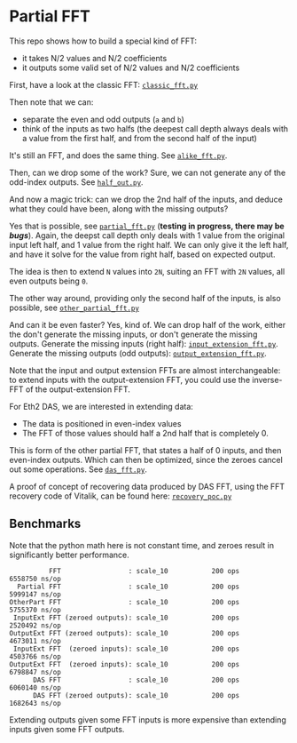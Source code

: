 # Partial FFT

This repo shows how to build a special kind of FFT:
- it takes N/2 values and N/2 coefficients
- it outputs some valid set of N/2 values and N/2 coefficients

First, have a look at the classic FFT: [`classic_fft.py`](classic_fft.py)

Then note that we can:
 - separate the even and odd outputs (`a` and `b`)
 - think of the inputs as two halfs (the deepest call depth always deals with a value from the first half, and from the second half of the input)
 
It's still an FFT, and does the same thing.
See [`alike_fft.py`](alike_fft.py).

Then, can we drop some of the work? Sure,
we can not generate any of the odd-index outputs.
See [`half_out.py`](half_out_fft.py).

And now a magic trick: can we drop the 2nd half of the inputs,
 and deduce what they could have been, along with the missing outputs?

Yes that is possible, see [`partial_fft.py`](partial_fft.py) (**testing in progress, there may be _bugs_**).
Again, the deepst call depth only deals with 1 value from the original input left half, and 1 value from the right half.
We can only give it the left half, and have it solve for the value from right half, based on expected output.

The idea is then to extend `N` values into `2N`, suiting an FFT with `2N` values, all even outputs being `0`.

The other way around, providing only the second half of the inputs, is also possible, see [`other_partial_fft.py`](./other_partial_fft.py)

And can it be even faster? Yes, kind of. We can drop half of the work, either the don't generate the missing inputs, or don't generate the missing outputs.
Generate the missing inputs (right half): [`input_extension_fft.py`](input_extension_fft.py).
Generate the missing outputs (odd outputs): [`output_extension_fft.py`](output_extension_fft.py).

Note that the input and output extension FFTs are almost interchangeable:
to extend inputs with the output-extension FFT, you could use the inverse-FFT of the output-extension FFT.  

For Eth2 DAS, we are interested in extending data:
- The data is positioned in even-index values
- The FFT of those values should half a 2nd half that is completely 0.

This is form of the other partial FFT, that states a half of 0 inputs, and then even-index outputs.
Which can then be optimized, since the zeroes cancel out some operations. 
See [`das_fft.py`](das_fft.py).

A proof of concept of recovering data produced by DAS FFT, using the FFT recovery code of Vitalik, can be found here:
[`recovery_poc.py`](recovery_poc.py)

## Benchmarks

Note that the python math here is not constant time, and zeroes result in significantly better performance.

```
          FFT                 : scale_10           200 ops         6558750 ns/op
  Partial FFT                 : scale_10           200 ops         5999147 ns/op
OtherPart FFT                 : scale_10           200 ops         5755370 ns/op
 InputExt FFT (zeroed outputs): scale_10           200 ops         2520492 ns/op
OutputExt FFT (zeroed outputs): scale_10           200 ops         4673011 ns/op
 InputExt FFT  (zeroed inputs): scale_10           200 ops         4503766 ns/op
OutputExt FFT  (zeroed inputs): scale_10           200 ops         6798847 ns/op
      DAS FFT                 : scale_10           200 ops         6060140 ns/op
      DAS FFT (zeroed outputs): scale_10           200 ops         1682643 ns/op
```

Extending outputs given some FFT inputs is more expensive than extending inputs given some FFT outputs.

